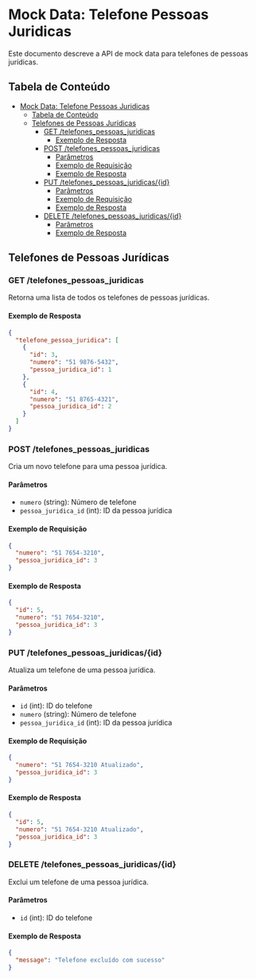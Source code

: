 # Mock Data: Telefone Pessoas Juridicas

Este documento descreve a API de mock data para telefones de pessoas jurídicas.

## Tabela de Conteúdo

- [Mock Data: Telefone Pessoas Juridicas](#mock-data-telefone-pessoas-juridicas)
  - [Tabela de Conteúdo](#tabela-de-conteúdo)
  - [Telefones de Pessoas Jurídicas](#telefones-de-pessoas-jurídicas)
    - [GET /telefones\_pessoas\_juridicas](#get-telefones_pessoas_juridicas)
      - [Exemplo de Resposta](#exemplo-de-resposta)
    - [POST /telefones\_pessoas\_juridicas](#post-telefones_pessoas_juridicas)
      - [Parâmetros](#parâmetros)
      - [Exemplo de Requisição](#exemplo-de-requisição)
      - [Exemplo de Resposta](#exemplo-de-resposta-1)
    - [PUT /telefones\_pessoas\_juridicas/{id}](#put-telefones_pessoas_juridicasid)
      - [Parâmetros](#parâmetros-1)
      - [Exemplo de Requisição](#exemplo-de-requisição-1)
      - [Exemplo de Resposta](#exemplo-de-resposta-2)
    - [DELETE /telefones\_pessoas\_juridicas/{id}](#delete-telefones_pessoas_juridicasid)
      - [Parâmetros](#parâmetros-2)
      - [Exemplo de Resposta](#exemplo-de-resposta-3)

## Telefones de Pessoas Jurídicas

### GET /telefones_pessoas_juridicas
Retorna uma lista de todos os telefones de pessoas jurídicas.

#### Exemplo de Resposta
```json
{
  "telefone_pessoa_juridica": [
    {
      "id": 3,
      "numero": "51 9876-5432",
      "pessoa_juridica_id": 1
    },
    {
      "id": 4,
      "numero": "51 8765-4321",
      "pessoa_juridica_id": 2
    }
  ]
}
```

### POST /telefones_pessoas_juridicas
Cria um novo telefone para uma pessoa jurídica.

#### Parâmetros
- `numero` (string): Número de telefone
- `pessoa_juridica_id` (int): ID da pessoa jurídica

#### Exemplo de Requisição


```json
{
  "numero": "51 7654-3210",
  "pessoa_juridica_id": 3
}
```

#### Exemplo de Resposta
```json
{
  "id": 5,
  "numero": "51 7654-3210",
  "pessoa_juridica_id": 3
}
```

### PUT /telefones_pessoas_juridicas/{id}
Atualiza um telefone de uma pessoa jurídica.

#### Parâmetros
- `id` (int): ID do telefone
- `numero` (string): Número de telefone
- `pessoa_juridica_id` (int): ID da pessoa jurídica

#### Exemplo de Requisição
```json
{
  "numero": "51 7654-3210 Atualizado",
  "pessoa_juridica_id": 3
}
```

#### Exemplo de Resposta
```json
{
  "id": 5,
  "numero": "51 7654-3210 Atualizado",
  "pessoa_juridica_id": 3
}
```

### DELETE /telefones_pessoas_juridicas/{id}
Exclui um telefone de uma pessoa jurídica.

#### Parâmetros
- `id` (int): ID do telefone

#### Exemplo de Resposta
```json
{
  "message": "Telefone excluído com sucesso"
}
```